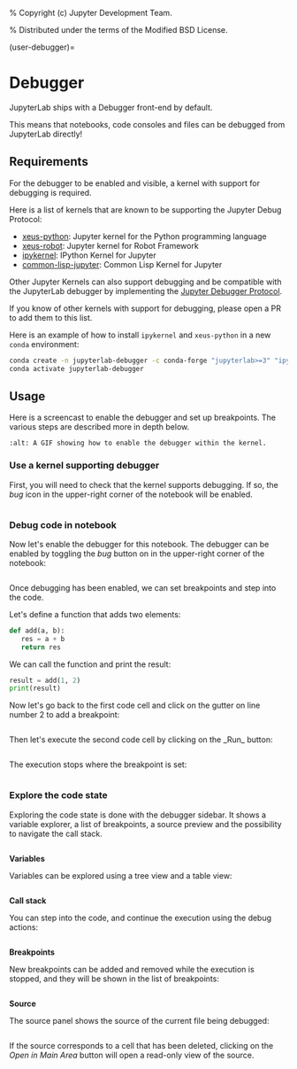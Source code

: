 % Copyright (c) Jupyter Development Team.

% Distributed under the terms of the Modified BSD License.

(user-debugger)=

# Debugger

JupyterLab ships with a Debugger front-end by default.

This means that notebooks, code consoles and files can be debugged from JupyterLab directly!

## Requirements

For the debugger to be enabled and visible, a kernel with support for debugging is required.

Here is a list of kernels that are known to be supporting the Jupyter Debug Protocol:

- [xeus-python](https://github.com/jupyter-xeus/xeus-python): Jupyter kernel for the Python programming language
- [xeus-robot](https://github.com/jupyter-xeus/xeus-robot): Jupyter kernel for Robot Framework
- [ipykernel](https://github.com/ipython/ipykernel): IPython Kernel for Jupyter
- [common-lisp-jupyter](https://github.com/yitzchak/common-lisp-jupyter): Common Lisp Kernel for Jupyter

Other Jupyter Kernels can also support debugging and be compatible with the JupyterLab debugger
by implementing the [Jupyter Debugger Protocol](https://jupyter-client.readthedocs.io/en/latest/messaging.html#debug-request).

If you know of other kernels with support for debugging, please open a PR to add them to this list.

Here is an example of how to install `ipykernel` and `xeus-python` in a new `conda` environment:

```bash
conda create -n jupyterlab-debugger -c conda-forge "jupyterlab>=3" "ipykernel>=6" xeus-python
conda activate jupyterlab-debugger
```

## Usage

Here is a screencast to enable the debugger and set up breakpoints. The various steps are described more in depth below.

```{image} ./images/debugger/step.gif
:alt: A GIF showing how to enable the debugger within the kernel.
```

### Use a kernel supporting debugger

First, you will need to check that the kernel supports debugging. If so, the _bug_ icon in the upper-right corner of the
notebook will be enabled.

```{image} ../images/debugger-kernel.png

```

### Debug code in notebook

Now let's enable the debugger for this notebook. The debugger can be enabled by toggling the _bug_ button on in the upper-right corner of the notebook:

```{image} ../images/debugger-activate.png

```

Once debugging has been enabled, we can set breakpoints and step into the code.

Let's define a function that adds two elements:

```python
def add(a, b):
   res = a + b
   return res
```

We can call the function and print the result:

```python
result = add(1, 2)
print(result)
```

Now let's go back to the first code cell and click on the gutter on line number 2 to add a breakpoint:

```{image} ../images/debugger-breakpoint.png

```

Then let's execute the second code cell by clicking on the \_Run\_ button:

```{image} ../images/debugger-run.png

```

The execution stops where the breakpoint is set:

```{image} ../images/debugger-stop-on-breakpoint.png

```

### Explore the code state

Exploring the code state is done with the debugger sidebar. It shows a variable explorer,
a list of breakpoints, a source preview and the possibility to navigate the call stack.

```{image} ../images/debugger-sidebar.png

```

**Variables**

Variables can be explored using a tree view and a table view:

```{image} ../images/debugger-variables.png

```

**Call stack**

You can step into the code, and continue the execution using the debug actions:

```{image} ../images/debugger-callstack.png

```

**Breakpoints**

New breakpoints can be added and removed while the execution is stopped, and
they will be shown in the list of breakpoints:

```{image} ../images/debugger-breakpoints.png

```

**Source**

The source panel shows the source of the current file being debugged:

```{image} ../images/debugger-source.png

```

If the source corresponds to a cell that has been deleted, clicking on the
_Open in Main Area_ button will open a read-only view of the source.
